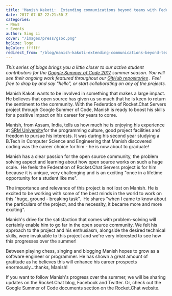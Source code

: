 ```yaml
---
title: 'Manish Kakoti:  Extending communications beyond teams with Federation'
date: 2017-07-02 22:21:50 Z
categories:
- News
- Events
author: Sing Li
cover: "/images/press/gsoc.png"
bgSize: logo
bgColor: ffffff
redirect_from: "/blog/manish-kakoti-extending-communications-beyond-teams-with-rocketchat-federation"
---
```


_This series of blogs brings you a little closer to our active student contributors for the [Google Summer of Code 2017](https://rocket.chat/docs/contributing/google-summer-of-code) summer season. You will see their ongoing work featured throughout our [GitHub repositories](https://github.com/RocketChat) . Feel free to drop by and say "hello", or start collaborating on any of the projects._

Manish Kakoti wants to be involved in something that makes a large impact. He believes that open source has given us so much that he is keen to return the sentiment to the community. With the Federation of Rocket.Chat Servers project through Google Summer of Code, Manish is ready to boost his skills for a positive impact on his career for years to come. 

Manish, from Assam, India, tells us how much he is enjoying his experience at [SRM University](http://www.srmuniv.ac.in/)for the programming culture, good project facilities and freedom to pursue his interests. It was during his second year studying a B.Tech in Computer Science and Engineering that Manish discovered coding was the career choice for him - he is now about to graduate! 

Manish has a clear passion for the open source community, the problem solving aspect and learning about how open source works on such a huge scale.  He feels the Federation of Rocket.Chat Servers project is for him because it is unique, very challenging and is an exciting "once in a lifetime opportunity for a student like me".

The importance and relevance of this project is not lost on Manish. He is excited to be working with some of the best minds in the world to work on this "huge, ground - breaking task".  He shares "when I came to know about the particulars of the project, and the necessity, it became more and more exciting".

Manish's drive for the satisfaction that comes with problem-solving will certainly enable him to go far in the open source community. We felt his approach to the project and his enthusiasm, alongside the desired technical skills, were invaluable to this project and we're very interested to see how this progresses over the summer!

Between playing chess, singing and blogging Manish hopes to grow as a software engineer or programmer. He has shown a great amount of gratitude as he believes this will enhance his career prospects enormously...thanks, Manish!

If you want to follow Manish's progress over the summer, we will be sharing updates on the Rocket.Chat blog, Facebook and Twitter. Or, check out the Google Summer of Code documents section on the Rocket.Chat website.
